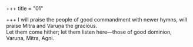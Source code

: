 +++
title = "01"

+++
I will praise the people of good commandment with newer hymns, will  praise Mitra and Varuṇa the gracious.  
Let them come hither; let them listen here—those of good dominion,  Varuṇa, Mitra, Agni.  